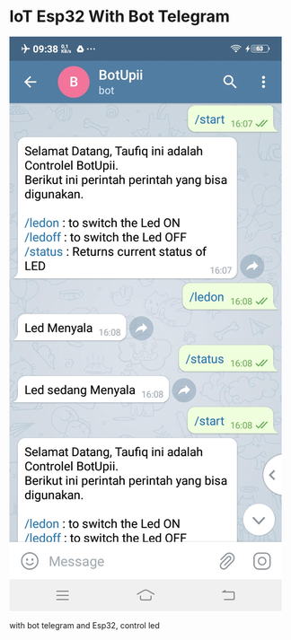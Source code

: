 # IoT Esp32 With Bot Telegram
![Image of Yaktocat](https://github.com/taufiqwahid/Iot-ESP32-Bot-Telegram/blob/master/Bot%20Telegram.jpg)

 with bot telegram and Esp32, control led
